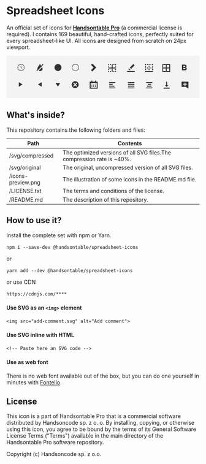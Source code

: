 # Spreadsheet Icons

An official set of icons for
[**Handsontable Pro**](https://github.com/handsontable/handsontable-pro)
(a commercial license is required). I contains 169 beautiful, hand-crafted
icons, perfectly suited for every spreadsheet-like UI. All
icons are designed from scratch on 24px viewport.

<img src="https://raw.githubusercontent.com/handsontable/spreadsheet-icons/master/icons-preview.png?token=AHrPji-AgUYfyIjXrV_7jbQjn0jIn4q6ks5cF74GwA%3D%3D" alt="Spreadsheet icons preview">

## What's inside?

This repository contains the following folders and files:

| Path               	| Contents                                                                      |
|--------------------	|------------------------------------------------------------------------------	|
| /svg/compressed    	| The optimized versions of all SVG files.The compression rate is ~40%.	|
| /svg/original      	| The original, uncompressed version of all SVG files.                          |
| /icons-preview.png 	| The illustration of some icons in the README.md file.                         |
| /LICENSE.txt       	| The terms and conditions of the license.                                      |
| /README.md         	| The description of this repository.                                           |

## How to use it?

Install the complete set with npm or Yarn.

    npm i --save-dev @handsontable/spreadsheet-icons

or

    yarn add --dev @handsontable/spreadsheet-icons

or use CDN

    https://cdnjs.com/****

#### Use SVG as an `<img>` element

```
<img src="add-comment.svg" alt="Add comment">
```

#### Use SVG inline with HTML

```
<!-- Paste here an SVG code -->
```

#### Use as web font

There is no web font available out of the box, but you can do one
yourself in minutes with [Fontello](http://fontello.com/).

## License

This icon is a part of Handsontable Pro that is a commercial software distributed by Handsoncode sp. z o. o.
By installing, copying, or otherwise using this icon, you agree to be bound by the terms
of its General Software License Terms ("Terms") available in the main directory
of the Handsontable Pro software repository.

Copyright (c) Handsoncode sp. z o.o.